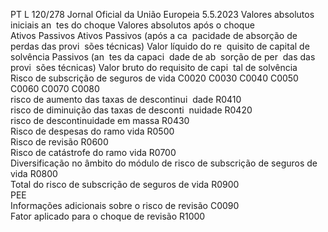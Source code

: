 PT  L 120/278 Jornal Oficial da União Europeia 5.5.2023
 Valores absolutos iniciais an ­
tes do choque  Valores absolutos após o choque  
Ativos  Passivos  Ativos  Passivos (após a ca ­
pacidade de absorção 
de perdas das provi ­
sões técnicas)  Valor líquido do re ­
quisito de capital de 
solvência  Passivos (an ­
tes da capaci ­
dade de ab ­
sorção de per ­
das das provi ­
sões técnicas)  Valor bruto do 
requisito de capi ­
tal de solvência  
Risco de subscrição de seguros de vida  C0020  C0030  C0040  C0050  C0060  C0070  C0080  
risco de aumento das taxas de descontinui ­
dade  R0410  
risco de diminuição das taxas de desconti ­
nuidade  R0420  
risco de descontinuidade em massa  R0430  
Risco de despesas do ramo vida  R0500  
Risco de revisão  R0600  
Risco de catástrofe do ramo vida  R0700  
Diversificação no âmbito do módulo de 
risco de subscrição de seguros de vida  R0800  
Total do risco de subscrição de seguros 
de vida  R0900  
PEE  
Informações adicionais sobre o risco de 
revisão  C0090  
Fator aplicado para o choque de revisão  R1000
